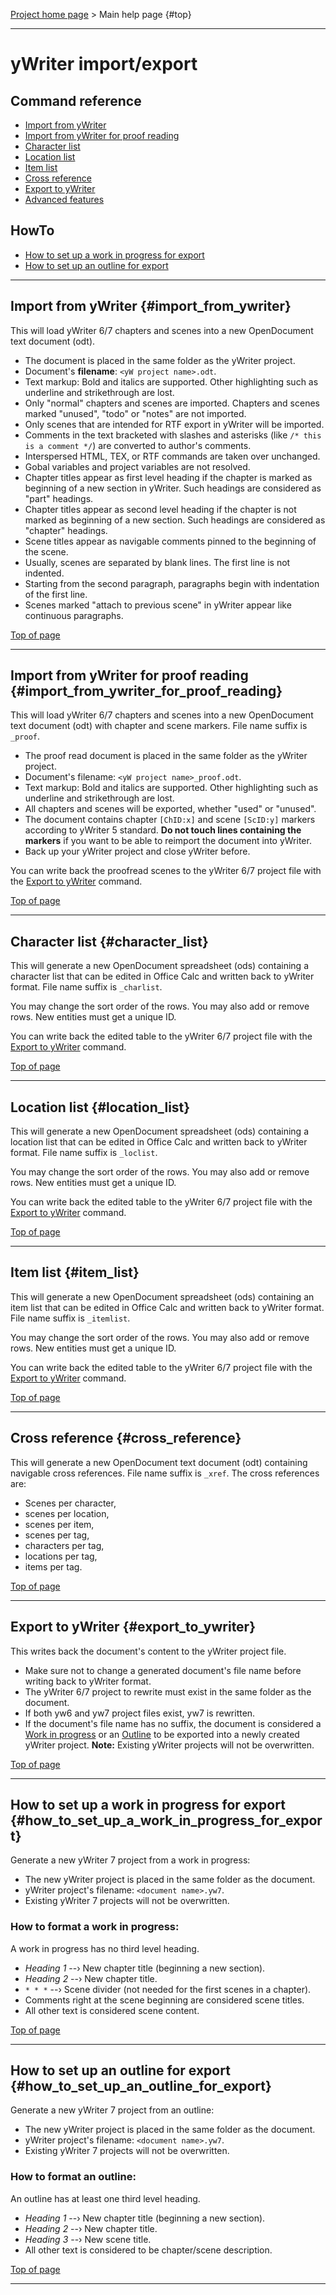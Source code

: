 [Project home page](https://peter88213.github.io/pywoo/) > Main help page {#top}

------------------------------------------------------------------------

# yWriter import/export

## Command reference

-   [Import from yWriter](#import_from_ywriter)
-   [Import from yWriter for proof
    reading](#import_from_ywriter_for_proof_reading)
-   [Character list](#character_list)
-   [Location list](#location_list)
-   [Item list](#item_list)
-   [Cross reference](#cross_reference)
-   [Export to yWriter](#export_to_ywriter) 
-   [Advanced features](@help_adv@)

## HowTo

-   [How to set up a work in progress for
    export](#how_to_set_up_a_work_in_progress_for_export)
-   [How to set up an outline for
    export](#how_to_set_up_an_outline_for_export)

------------------------------------------------------------------------

## Import from yWriter {#import_from_ywriter}

This will load yWriter 6/7 chapters and scenes into a new OpenDocument
text document (odt).

-   The document is placed in the same folder as the yWriter project.
-   Document's **filename**: `<yW project name>.odt`.
-   Text markup: Bold and italics are supported. Other highlighting such
    as underline and strikethrough are lost.
-   Only "normal" chapters and scenes are imported. Chapters and
    scenes marked "unused", "todo" or "notes" are not imported.
-   Only scenes that are intended for RTF export in yWriter will be
    imported.
-   Comments in the text bracketed with slashes and asterisks (like
    `/* this is a comment */`) are converted to author's comments.
-   Interspersed HTML, TEX, or RTF commands are taken over unchanged.
-   Gobal variables and project variables are not resolved.
-   Chapter titles appear as first level heading if the chapter is
    marked as beginning of a new section in yWriter. Such headings are
    considered as "part" headings.
-   Chapter titles appear as second level heading if the chapter is not
    marked as beginning of a new section. Such headings are considered
    as "chapter" headings.
-   Scene titles appear as navigable comments pinned to the beginning of
    the scene.
-   Usually, scenes are separated by blank lines. The first line is not
    indented.
-   Starting from the second paragraph, paragraphs begin with
    indentation of the first line.
-   Scenes marked "attach to previous scene" in yWriter appear like
    continuous paragraphs.

[Top of page](#top)

------------------------------------------------------------------------

## Import from yWriter for proof reading {#import_from_ywriter_for_proof_reading}

This will load yWriter 6/7 chapters and scenes into a new OpenDocument
text document (odt) with chapter and scene markers. File name suffix is
`_proof`.

-   The proof read document is placed in the same folder as the yWriter
    project.
-   Document's filename: `<yW project name>_proof.odt`.
-   Text markup: Bold and italics are supported. Other highlighting such
    as underline and strikethrough are lost.
-   All chapters and scenes will be exported, whether "used" or
    "unused".
-   The document contains chapter `[ChID:x]` and scene `[ScID:y]`
    markers according to yWriter 5 standard. **Do not touch lines
    containing the markers** if you want to be able to reimport the
    document into yWriter.
-   Back up your yWriter project and close yWriter before.

You can write back the proofread scenes to the yWriter 6/7 project file
with the [Export to yWriter](#export_to_ywriter) command.

[Top of page](#top)

------------------------------------------------------------------------

## Character list {#character_list}

This will generate a new OpenDocument spreadsheet (ods) containing a
character list that can be edited in Office Calc and written back to
yWriter format. File name suffix is `_charlist`.

You may change the sort order of the rows. You may also add or remove
rows. New entities must get a unique ID.

You can write back the edited table to the yWriter 6/7 project file with
the [Export to yWriter](#export_to_ywriter) command.

[Top of page](#top)

------------------------------------------------------------------------

## Location list {#location_list}

This will generate a new OpenDocument spreadsheet (ods) containing a
location list that can be edited in Office Calc and written back to
yWriter format. File name suffix is `_loclist`.

You may change the sort order of the rows. You may also add or remove
rows. New entities must get a unique ID.

You can write back the edited table to the yWriter 6/7 project file with
the [Export to yWriter](#export_to_ywriter) command.

[Top of page](#top)

------------------------------------------------------------------------

## Item list {#item_list}

This will generate a new OpenDocument spreadsheet (ods) containing an
item list that can be edited in Office Calc and written back to yWriter
format. File name suffix is `_itemlist`.

You may change the sort order of the rows. You may also add or remove
rows. New entities must get a unique ID.

You can write back the edited table to the yWriter 6/7 project file with
the [Export to yWriter](#export_to_ywriter) command.

[Top of page](#top)

------------------------------------------------------------------------

## Cross reference {#cross_reference}

This will generate a new OpenDocument text document (odt) containing
navigable cross references. File name suffix is `_xref`. The cross
references are:

-   Scenes per character,
-   scenes per location,
-   scenes per item,
-   scenes per tag,
-   characters per tag,
-   locations per tag,
-   items per tag.

[Top of page](#top)

------------------------------------------------------------------------

## Export to yWriter {#export_to_ywriter}

This writes back the document's content to the yWriter project file.

-   Make sure not to change a generated document's file name before
    writing back to yWriter format.
-   The yWriter 6/7 project to rewrite must exist in the same folder as
    the document.
-   If both yw6 and yw7 project files exist, yw7 is rewritten.
-   If the document's file name has no suffix, the document is
    considered a [Work in
    progress](#how_to_set_up_a_work_in_progress_for_export) or an
    [Outline](#how_to_set_up_an_outline_for_export) to be exported into
    a newly created yWriter project. **Note:** Existing yWriter projects
    will not be overwritten.

[Top of page](#top)

------------------------------------------------------------------------

## How to set up a work in progress for export {#how_to_set_up_a_work_in_progress_for_export}

Generate a new yWriter 7 project from a work in progress:

-   The new yWriter project is placed in the same folder as the
    document.
-   yWriter project's filename: `<document name>.yw7`.
-   Existing yWriter 7 projects will not be overwritten.

### How to format a work in progress:

A work in progress has no third level heading.

-   *Heading 1* --› New chapter title (beginning a new section).
-   *Heading 2* --› New chapter title.
-   `* * *` --› Scene divider (not needed for the first scenes in a
    chapter).
-   Comments right at the scene beginning are considered scene titles.
-   All other text is considered scene content.

[Top of page](#top)

------------------------------------------------------------------------

## How to set up an outline for export {#how_to_set_up_an_outline_for_export}

Generate a new yWriter 7 project from an outline:

-   The new yWriter project is placed in the same folder as the
    document.
-   yWriter project's filename: `<document name>.yw7`.
-   Existing yWriter 7 projects will not be overwritten.

### How to format an outline:

An outline has at least one third level heading.

-   *Heading 1* --› New chapter title (beginning a new section).
-   *Heading 2* --› New chapter title.
-   *Heading 3* --› New scene title.
-   All other text is considered to be chapter/scene description.

[Top of page](#top)

------------------------------------------------------------------------
